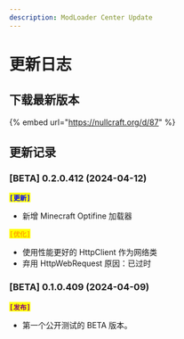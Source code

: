 ```yaml
---
description: ModLoader Center Update
---
```


# 更新日志

## 下载最新版本

{% embed url="https://nullcraft.org/d/87" %}

## 更新记录

### \[BETA] 0.2.0.412 (2024-04-12)

<mark style="color:blue;">**`[更新]`**</mark>

* 新增 Minecraft Optifine 加载器

<mark style="color:orange;">**`[优化]`**</mark>

* 使用性能更好的 HttpClient 作为网络类
* 弃用 HttpWebRequest 原因：已过时

### \[BETA] 0.1.0.409 (2024-04-09)

<mark style="color:purple;">**`[发布]`**</mark>

* 第一个公开测试的 BETA 版本。
